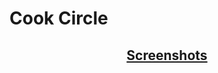 # Cook Circle

<h2 align="center"><a href="https://drive.google.com/drive/folders/1Q8laKi2IvgqF9rseRo-vCoWVNFvsctts?usp=sharing">
Screenshots</a></h2>
